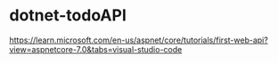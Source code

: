 # dotnet-todoAPI
https://learn.microsoft.com/en-us/aspnet/core/tutorials/first-web-api?view=aspnetcore-7.0&tabs=visual-studio-code
